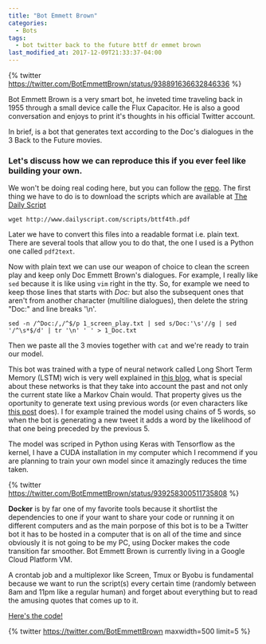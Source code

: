 ```yaml
---
title: "Bot Emmett Brown"
categories:
  - Bots
tags:
  - bot twitter back to the future bttf dr emmet brown
last_modified_at: 2017-12-09T21:33:37-04:00
---
```

{% twitter https://twitter.com/BotEmmettBrown/status/938891636632846336 %}

Bot Emmett Brown is a very smart bot, he inveted time traveling back in 1955 through a small device calle the Flux Capacitor. He is also a good conversation and enjoys to print it's thoughts in his official Twitter account.

In brief, is a bot that generates text according to the Doc's dialogues in the 3 Back to the Future movies.

### Let's discuss how we can reproduce this if you ever feel like building your own.
We won't be doing real coding here, but you can follow the [repo](http://github.com/ollin18/Bot_Emmett_Brown).
The first thing we have to do is to download the scripts which are available at [The Daily Script](http://www.dailyscript.com)
```
wget http://www.dailyscript.com/scripts/bttf4th.pdf
```

Later we have to convert this files into a readable format i.e. plain text. There are several tools that allow you to do that, the one I used is a Python one called ```pdf2text```.

Now with plain text we can use our weapon of choice to clean the screen play and keep only Doc Emmett Brown's dialogues. For example, I really like ```sed``` because it is like using ```vim``` right in the tty. So, for example we need to keep those lines that starts with *Doc:* but also the subsequent ones that aren't from another character (multiline dialogues), then delete the string "Doc:" and line breaks '\n'.
```
sed -n /^Doc:/,/^$/p 1_screen_play.txt | sed s/Doc:'\s'//g | sed '/^\s*$/d' | tr '\n' ' ' > 1_Doc.txt
```
Then we paste all the 3 movies together with ```cat``` and we're ready to train our model.

This bot was trained with a type of neural network called Long Short Term Memory (LSTM) wich is very well explained in [this blog](http://colah.github.io/posts/2015-08-Understanding-LSTMs/), what is special about these networks is that they take into account the past and not only the current state like a Markov Chain would. That property gives us the oportunity to generate text using previous words (or even characters like [this post](https://machinelearningmastery.com/text-generation-lstm-recurrent-neural-networks-python-keras/) does). I for example trained the model using chains of 5 words, so when the bot is generating a new tweet it adds a word by the likelihood of that one being preceded by the previous 5.

The model was scriped in Python using Keras with Tensorflow as the kernel, I have a CUDA installation in my computer which I recommend if you are planning to train your own model since it amazingly reduces the time taken.

{% twitter https://twitter.com/BotEmmettBrown/status/939258300511735808 %}

**Docker** is by far one of my favorite tools because it shortlist the dependencies to one if your want to share your code or running it on different computers and as the main porpose of this bot is to be a Twitter bot it has to be hosted in a computer that is on all of the time and since obviously it is not going to be my PC, using Docker makes the code transition far smoother. Bot Emmett Brown is currently living in a Google Cloud Platform VM.

A crontab job and a multiplexor like Screen, Tmux or Byobu is fundamental because we want to run the script(s) every certain time (randomly between 8am and 11pm like a regular human) and forget about everything but to read the amusing quotes that comes up to it.

[Here's the code!](http://github.com/ollin18/Bot_Emmett_Brown)

{% twitter https://twitter.com/BotEmmettBrown maxwidth=500 limit=5 %}
